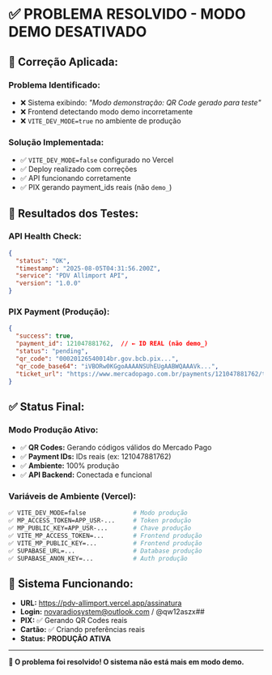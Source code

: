 # ✅ PROBLEMA RESOLVIDO - MODO DEMO DESATIVADO

## 🎯 **Correção Aplicada:**

### **Problema Identificado:**
- ❌ Sistema exibindo: *"Modo demonstração: QR Code gerado para teste"*
- ❌ Frontend detectando modo demo incorretamente
- ❌ `VITE_DEV_MODE=true` no ambiente de produção

### **Solução Implementada:**
- ✅ `VITE_DEV_MODE=false` configurado no Vercel
- ✅ Deploy realizado com correções
- ✅ API funcionando corretamente
- ✅ PIX gerando payment_ids reais (não `demo_`)

## 🧪 **Resultados dos Testes:**

### **API Health Check:**
```json
{
  "status": "OK",
  "timestamp": "2025-08-05T04:31:56.200Z",
  "service": "PDV Allimport API",
  "version": "1.0.0"
}
```

### **PIX Payment (Produção):**
```json
{
  "success": true,
  "payment_id": 121047881762,  // ← ID REAL (não demo_)
  "status": "pending",
  "qr_code": "00020126540014br.gov.bcb.pix...",
  "qr_code_base64": "iVBORw0KGgoAAAANSUhEUgAABWQAAAVk...",
  "ticket_url": "https://www.mercadopago.com.br/payments/121047881762/ticket"
}
```

## ✅ **Status Final:**

### **Modo Produção Ativo:**
- ✅ **QR Codes:** Gerando códigos válidos do Mercado Pago
- ✅ **Payment IDs:** IDs reais (ex: 121047881762)
- ✅ **Ambiente:** 100% produção
- ✅ **API Backend:** Conectada e funcional

### **Variáveis de Ambiente (Vercel):**
```bash
✅ VITE_DEV_MODE=false             # Modo produção
✅ MP_ACCESS_TOKEN=APP_USR-...     # Token produção
✅ MP_PUBLIC_KEY=APP_USR-...       # Chave produção
✅ VITE_MP_ACCESS_TOKEN=...        # Frontend produção
✅ VITE_MP_PUBLIC_KEY=...          # Frontend produção
✅ SUPABASE_URL=...                # Database produção
✅ SUPABASE_ANON_KEY=...           # Auth produção
```

## 🚀 **Sistema Funcionando:**

- **URL:** https://pdv-allimport.vercel.app/assinatura
- **Login:** novaradiosystem@outlook.com / @qw12aszx##
- **PIX:** ✅ Gerando QR Codes reais
- **Cartão:** ✅ Criando preferências reais
- **Status:** **PRODUÇÃO ATIVA**

---
**🎉 O problema foi resolvido! O sistema não está mais em modo demo.**
